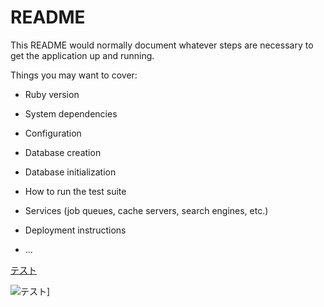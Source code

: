 # README

This README would normally document whatever steps are necessary to get the
application up and running.

Things you may want to cover:

* Ruby version

* System dependencies

* Configuration

* Database creation

* Database initialization

* How to run the test suite

* Services (job queues, cache servers, search engines, etc.)

* Deployment instructions

* ...

[テスト](https://gyazo.com/440f4936f7568f50beb55309e3c2d25b)

![テスト](https://gyazo.com/440f4936f7568f50beb55309e3c2d25b)]